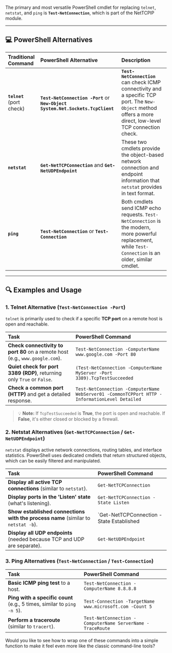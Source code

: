 The primary and most versatile PowerShell cmdlet for replacing `telnet`, `netstat`, and `ping` is **`Test-NetConnection`**, which is part of the NetTCPIP module.

---

## 💻 PowerShell Alternatives

| Traditional Command | PowerShell Alternative | Description |
| :--- | :--- | :--- |
| **`telnet`** (port check) | **`Test-NetConnection -Port`** or **`New-Object System.Net.Sockets.TcpClient`** | **`Test-NetConnection`** can check ICMP connectivity and a specific TCP port. The `New-Object` method offers a more direct, low-level TCP connection check. |
| **`netstat`** | **`Get-NetTCPConnection`** and **`Get-NetUDPEndpoint`** | These two cmdlets provide the object-based network connection and endpoint information that `netstat` provides in text format. |
| **`ping`** | **`Test-NetConnection`** or **`Test-Connection`** | Both cmdlets send ICMP echo requests. `Test-NetConnection` is the modern, more powerful replacement, while `Test-Connection` is an older, similar cmdlet. |

---

## 🔍 Examples and Usage

### 1. Telnet Alternative (`Test-NetConnection -Port`)

`telnet` is primarily used to check if a specific **TCP port** on a remote host is open and reachable.

| Task | PowerShell Command |
| :--- | :--- |
| **Check connectivity to port 80** on a remote host (e.g., `www.google.com`). | `Test-NetConnection -ComputerName www.google.com -Port 80` |
| **Quiet check for port 3389 (RDP)**, returning only `True` or `False`. | `(Test-NetConnection -ComputerName MyServer -Port 3389).TcpTestSucceeded` |
| **Check a common port (HTTP)** and get a detailed response. | `Test-NetConnection -ComputerName WebServer01 -CommonTCPPort HTTP -InformationLevel Detailed` |

> 💡 **Note:** If `TcpTestSucceeded` is **True**, the port is open and reachable. If **False**, it's either closed or blocked by a firewall.

### 2. Netstat Alternatives (`Get-NetTCPConnection` / `Get-NetUDPEndpoint`)

`netstat` displays active network connections, routing tables, and interface statistics. PowerShell uses dedicated cmdlets that return structured objects, which can be easily filtered and manipulated.

| Task | PowerShell Command |
| :--- | :--- |
| **Display all active TCP connections** (similar to `netstat`). | `Get-NetTCPConnection` |
| **Display ports in the 'Listen' state** (what's listening). | `Get-NetTCPConnection -State Listen` |
| **Show established connections with the process name** (similar to `netstat -b`). | `Get-NetTCPConnection -State Established | Select-Object LocalAddress, LocalPort, RemoteAddress, RemotePort, State, @{N='ProcessName'; E={(Get-Process -Id $_.OwningProcess).ProcessName}}` |
| **Display all UDP endpoints** (needed because TCP and UDP are separate). | `Get-NetUDPEndpoint` |

### 3. Ping Alternatives (`Test-NetConnection` / `Test-Connection`)

| Task | PowerShell Command |
| :--- | :--- |
| **Basic ICMP ping test** to a host. | `Test-NetConnection -ComputerName 8.8.8.8` |
| **Ping with a specific count** (e.g., 5 times, similar to `ping -n 5`). | `Test-Connection -TargetName www.microsoft.com -Count 5` |
| **Perform a traceroute** (similar to `tracert`). | `Test-NetConnection -ComputerName ServerName -TraceRoute` |

Would you like to see how to wrap one of these commands into a simple function to make it feel even more like the classic command-line tools?
